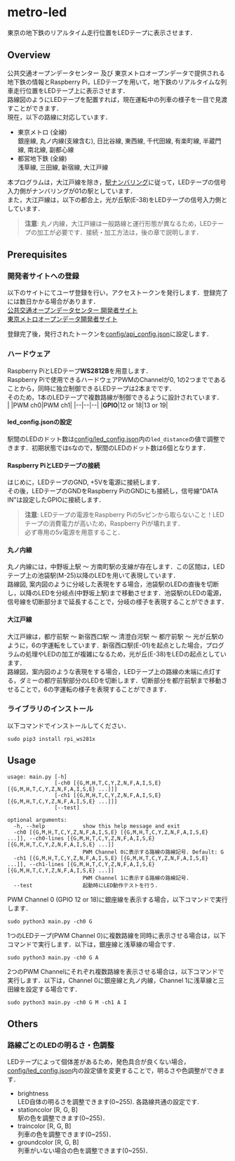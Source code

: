 # metro-led
東京の地下鉄のリアルタイム走行位置をLEDテープに表示させます．  

## Overview
公共交通オープンデータセンター 及び 東京メトロオープンデータで提供される地下鉄の情報とRaspberry Pi，LEDテープを用いて，地下鉄のリアルタイムな列車走行位置をLEDテープ上に表示させます．  
路線図のようにLEDテープを配置すれば，現在運転中の列車の様子を一目で見渡すことができます．  
現在，以下の路線に対応しています．  

- 東京メトロ (全線)  
銀座線, 丸ノ内線(支線含む), 日比谷線, 東西線, 千代田線, 有楽町線, 半蔵門線, 南北線, 副都心線
- 都営地下鉄 (全線)  
浅草線, 三田線, 新宿線, 大江戸線

本プログラムは，大江戸線を除き，[駅ナンバリング](https://ja.wikipedia.org/wiki/%E9%A7%85%E3%83%8A%E3%83%B3%E3%83%90%E3%83%AA%E3%83%B3%E3%82%B0#%E6%97%A5%E6%9C%AC%E3%81%A7%E3%81%AE%E4%BA%8B%E4%BE%8B)に従って，LEDテープの信号入力側がナンバリングが01の駅としています．  
また，大江戸線は，以下の都合上，光が丘駅(E-38)をLEDテープの信号入力側としています．  

> **注意**: 丸ノ内線，大江戸線は一般路線と運行形態が異なるため，LEDテープの加工が必要です．接続・加工方法は，後の章で説明します．

## Prerequisites
### 開発者サイトへの登録
以下のサイトにてユーザ登録を行い，アクセストークンを発行します．登録完了には数日かかる場合があります．  
[公共交通オープンデータセンター 開発者サイト](https://developer.odpt.org/)  
[東京メトロオープンデータ開発者サイト](https://developer.tokyometroapp.jp/info)  

登録完了後，発行されたトークンを[config/api_config.json](config/api_config.json)に設定します．  

### ハードウェア
Raspberry PiとLEDテープ**WS2812B**を用意します．  
Raspberry Piで使用できるハードウェアPWMのChannelが0, 1の2つまでであることから，同時に独立制御できるLEDテープは2本までです．  
そのため，1本のLEDテープで複数路線が制御できるように設計されています．  
| |PWM ch0|PWM ch1|
|--|--|--|
|**GPIO**|12 or 18|13 or 19|

#### led_config.jsonの設定
駅間のLEDのドット数は[config/led_config.json](config/led_config.json)内の`led_distance`の値で調整できます．初期状態では`6`なので，駅間のLEDのドット数は6個となります．  

#### Raspberry PiとLEDテープの接続
はじめに，LEDテープのGND, +5Vを電源に接続します．  
その後，LEDテープのGNDをRaspberry PiのGNDにも接続し，信号線"DATA IN"は設定したGPIOに接続します．  
> **注意**: LEDテープの電源をRaspberry Piの5vピンから取らないこと！LEDテープの消費電力が高いため，Raspberry Piが壊れます．  
必ず専用の5v電源を用意すること．

#### 丸ノ内線
丸ノ内線には，中野坂上駅 ～ 方南町駅の支線が存在します．この区間は，LEDテープ上の池袋駅(M-25)以降のLEDを用いて表現しています．  
路線図, 案内図のように分岐した表現をする場合，池袋駅のLEDの直後を切断し，以降のLEDを分岐点(中野坂上駅)まで移動させます．池袋駅のLEDの電源，信号線を切断部分まで延長することで，分岐の様子を表現することができます．  

#### 大江戸線
大江戸線は，都庁前駅 ～ 新宿西口駅 ～ 清澄白河駅 ～ 都庁前駅 ～ 光が丘駅のように，6の字運転をしています．新宿西口駅(E-01)を起点とした場合，プログラムの処理やLEDの加工が複雑になるため，光が丘(E-38)をLEDの起点としています．  
路線図，案内図のような表現をする場合，LEDテープ上の路線の末端に点灯する，ダミーの都庁前駅部分のLEDを切断します．切断部分を都庁前駅まで移動させることで，6の字運転の様子を表現することができます．

### ライブラリのインストール
以下コマンドでインストールしてください．  
```
sudo pip3 install rpi_ws281x
```

## Usage
```
usage: main.py [-h]
               [-ch0 [{G,M,H,T,C,Y,Z,N,F,A,I,S,E} [{G,M,H,T,C,Y,Z,N,F,A,I,S,E} ...]]]
               [-ch1 [{G,M,H,T,C,Y,Z,N,F,A,I,S,E} [{G,M,H,T,C,Y,Z,N,F,A,I,S,E} ...]]]
               [--test]

optional arguments:
  -h, --help            show this help message and exit
  -ch0 [{G,M,H,T,C,Y,Z,N,F,A,I,S,E} [{G,M,H,T,C,Y,Z,N,F,A,I,S,E} ...]], --ch0-lines [{G,M,H,T,C,Y,Z,N,F,A,I,S,E} [{G,M,H,T,C,Y,Z,N,F,A,I,S,E} ...]]
                        PWM Channel 0に表示する路線の路線記号. Default: G
  -ch1 [{G,M,H,T,C,Y,Z,N,F,A,I,S,E} [{G,M,H,T,C,Y,Z,N,F,A,I,S,E} ...]], --ch1-lines [{G,M,H,T,C,Y,Z,N,F,A,I,S,E} [{G,M,H,T,C,Y,Z,N,F,A,I,S,E} ...]]
                        PWM Channel 1に表示する路線の路線記号.
  --test                起動時にLED動作テストを行う.
```
PWM Channel 0 (GPIO 12 or 18)に銀座線を表示する場合，以下コマンドで実行します．  
```
sudo python3 main.py -ch0 G
```

1つのLEDテープ(PWM Channel 0)に複数路線を同時に表示させる場合は，以下コマンドで実行します．以下は，銀座線と浅草線の場合です．  
```
sudo python3 main.py -ch0 G A
```
2つのPWM Channelにそれぞれ複数路線を表示させる場合は，以下コマンドで実行します．以下は，Channel 0に銀座線と丸ノ内線，Channel 1に浅草線と三田線を設定する場合です．  
```
sudo python3 main.py -ch0 G M -ch1 A I
```
## Others
### 路線ごとのLEDの明るさ・色調整
LEDテープによって個体差があるため，発色具合が良くない場合，[config/led_config.json](config/led_config.json)内の設定値を変更することで，明るさや色調整ができます．  
- brightness  
LED自体の明るさを調整できます(0~255). 各路線共通の設定です.  
- stationcolor [R, G, B]  
駅の色を調整できます(0~255)．
- traincolor [R, G, B]  
列車の色を調整できます(0~255)．  
- groundcolor [R, G, B]  
列車がいない場合の色を調整できます(0~255)．  
